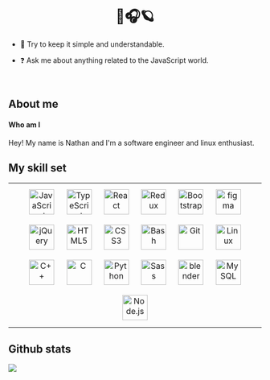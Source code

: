 
# <div align="center">🌴🎧🪐</div>  

- 🚀 Try to keep it simple and understandable.

- ❓ Ask me about anything related to the JavaScript world.

<br/>  

## About me
#### Who am I
Hey! My name is Nathan and I'm a software engineer and linux enthusiast.


## My skill set  
<table>
  <tr>
    <td valign="top" width="50%">
      <div align="center"> 
        <img style="margin: 10px" src="https://profilinator.rishav.dev/skills-assets/javascript-original.svg" alt="JavaScript" height="50" />
        <img style="margin: 10px" src="https://upload.wikimedia.org/wikipedia/commons/thumb/4/4c/Typescript_logo_2020.svg/1200px-Typescript_logo_2020.svg.png" alt="TypeScript" height="50" />
        <img style="margin: 10px" src="https://profilinator.rishav.dev/skills-assets/react-original-wordmark.svg" alt="React" height="50" />
        <img style="margin: 10px" src="https://profilinator.rishav.dev/skills-assets/redux-original.svg" alt="Redux" height="50" /> 
        <img style="margin: 10px" src="https://profilinator.rishav.dev/skills-assets/bootstrap-plain.svg" alt="Bootstrap" height="50" />
        <img style="margin: 10px" src="https://www.vectorlogo.zone/logos/figma/figma-icon.svg" alt="figma" width="50" height="50"/>
        <img style="margin: 10px" src="https://profilinator.rishav.dev/skills-assets/jquery.png" alt="jQuery" height="50" />
        <img style="margin: 10px" src="https://profilinator.rishav.dev/skills-assets/html5-original-wordmark.svg" alt="HTML5" height="50" />  
        <img style="margin: 10px" src="https://profilinator.rishav.dev/skills-assets/css3-original-wordmark.svg" alt="CSS3" height="50" />  
        <img style="margin: 10px" src="https://profilinator.rishav.dev/skills-assets/gnu_bash-icon.svg" alt="Bash" height="50" /> 
        <img style="margin: 10px" src="https://profilinator.rishav.dev/skills-assets/git-scm-icon.svg" alt="Git" height="50" /> 
        <img style="margin: 10px" src="https://profilinator.rishav.dev/skills-assets/linux-original.svg" alt="Linux" height="50" />    
        <img style="margin: 10px" src="https://profilinator.rishav.dev/skills-assets/cplusplus-original.svg" alt="C++" height="50" />  
        <img style="margin: 10px" src="https://profilinator.rishav.dev/skills-assets/c-original.svg" alt="C" height="50" />  
        <img style="margin: 10px" src="https://profilinator.rishav.dev/skills-assets/python-original.svg" alt="Python" height="50" />
        <img style="margin: 10px" src="https://profilinator.rishav.dev/skills-assets/sass-original.svg" alt="Sass" height="50" /> 
        <img style="margin: 10px" src="https://download.blender.org/branding/community/blender_community_badge_white.svg" alt="blender" width="50" height="50"/>
        <img style="margin: 10px" src="https://profilinator.rishav.dev/skills-assets/mysql-original-wordmark.svg" alt="MySQL" height="50" />
        <img style="margin: 10px" src="https://profilinator.rishav.dev/skills-assets/nodejs-original-wordmark.svg" alt="Node.js" height="50" />
      </div>
    </td>
  </tr>
</table>  


## Github stats

<div align="left">
  <img src="https://github-readme-stats.vercel.app/api?username=pheianox&show_icons=true&count_private=true&hide_border=true" align="center" />
</div> 
